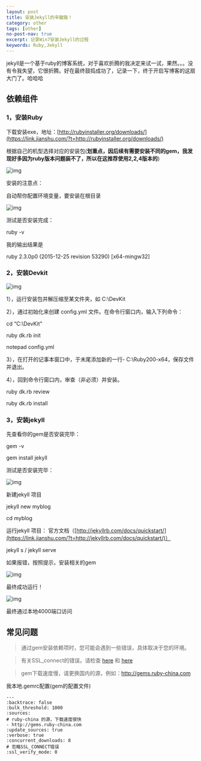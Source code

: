 ```yaml
---
layout: post
title: 安装Jekyll的辛酸路！
category: other
tags: [other]
no-post-nav: true
excerpt: 记录Win7安装Jekyll的过程
keywords: Ruby,Jekyll
---
```


jekyll是一个基于ruby的博客系统，对于喜欢折腾的我决定来试一试，果然。。。没有令我失望，它很折腾。好在最终鼓捣成功了，记录一下，终于开启写博客的这扇大门了。哈哈哈

## 依赖组件

### 1，安装Ruby 

下载安装exe，地址：[http://rubyinstaller.org/downloads/](https://link.jianshu.com/?t=http://rubyinstaller.org/downloads/)

根据自己的机型选择对应的安装包(**划重点，因后续有需要安装不同的gem，我发现好多因为ruby版本问题装不了，所以在这推荐使用2,2,4版本的**)

![img](https://upload-images.jianshu.io/upload_images/1195023-a6c530243f43e78f.png?imageMogr2/auto-orient/strip&#124;imageView2/2/w/1200/format/webp)

安装的注意点：

自动帮你配置环境变量，要安装在根目录

![img](https://upload-images.jianshu.io/upload_images/1195023-e5a69bdde0973466.png?imageMogr2/auto-orient/strip&#124;imageView2/2/w/513/format/webp)

测试是否安装完成：

ruby -v

我的输出结果是

ruby 2.3.0p0 (2015-12-25 revision 53290) [x64-mingw32]

### 2，安装Devkit

![img](https://upload-images.jianshu.io/upload_images/1195023-1b29696831414be5.png?imageMogr2/auto-orient/strip&#124;imageView2/2/w/1200/format/webp)

1），运行安装包并解压缩至某文件夹，如 C:\DevKit

2），通过初始化来创建 config.yml 文件。在命令行窗口内，输入下列命令：

cd “C:\DevKit”

ruby dk.rb init

notepad config.yml

3），在打开的记事本窗口中，于末尾添加新的一行- C:\Ruby200-x64，保存文件并退出。

4），回到命令行窗口内，审查（非必须）并安装。

ruby dk.rb review

ruby dk.rb install


### 3，安装jekyll 

先查看你的gem是否安装完毕：

gem -v

gem install jekyll

测试是否安装完毕：

![img](https://upload-images.jianshu.io/upload_images/1195023-d6e235354766725f.png?imageMogr2/auto-orient/strip&#124;imageView2/2/w/594/format/webp)

新建jekyll 项目

jekyll new myblog

cd myblog

运行jekyll 项目： 官方文档（[http://jekyllrb.com/docs/quickstart/](https://link.jianshu.com/?t=http://jekyllrb.com/docs/quickstart/)）

jekyll s  / jekyll serve

如果报错，按照提示，安装相关的gem

![img](https://upload-images.jianshu.io/upload_images/1195023-b36b8899925c4601.png?imageMogr2/auto-orient/strip&#124;imageView2/2/w/571/format/webp)

最终成功运行！

![img](https://upload-images.jianshu.io/upload_images/1195023-9bb2e8cc102e932e.png?imageMogr2/auto-orient/strip&#124;imageView2/2/w/569/format/webp)

最终通过本地4000端口访问

## 常见问题

> 通过gem安装依赖项时，您可能会遇到一些错误，具体取决于您的环境。

> 有关SSL_connect的错误。请检查 [here](http://stackoverflow.com/questions/15305350/gem-install-fails-with-openssl-failure) 和 [here](http://railsapps.github.io/openssl-certificate-verify-failed.html)

> gem下载速度慢，请更换国内的源，例如：http://gems.ruby-china.com

我本地.gemrc配置(gem的配置文件)
```
---
:backtrace: false
:bulk_threshold: 1000
:sources:
# ruby-china 的源，下载速度很快
- http://gems.ruby-china.com
:update_sources: true
:verbose: true
:concurrent_downloads: 8
# 忽略SSL_CONNECT错误
:ssl_verify_mode: 0 

```

